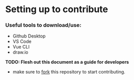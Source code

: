 # Setting up to contribute

### Useful tools to download/use:
- Github Desktop
- VS Code
- Vue CLI
- draw.io

**TODO: Flesh out this document as a guide for developers**
- make sure to [fork](https://github.com/andres-holguin/CLApp/blob/documentation/docs/glossary/fork.md) this repository to start contributing.
